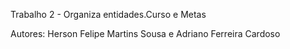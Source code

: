Trabalho 2 - Organiza entidades.Curso e Metas

Autores: Herson Felipe Martins Sousa e Adriano Ferreira Cardoso





